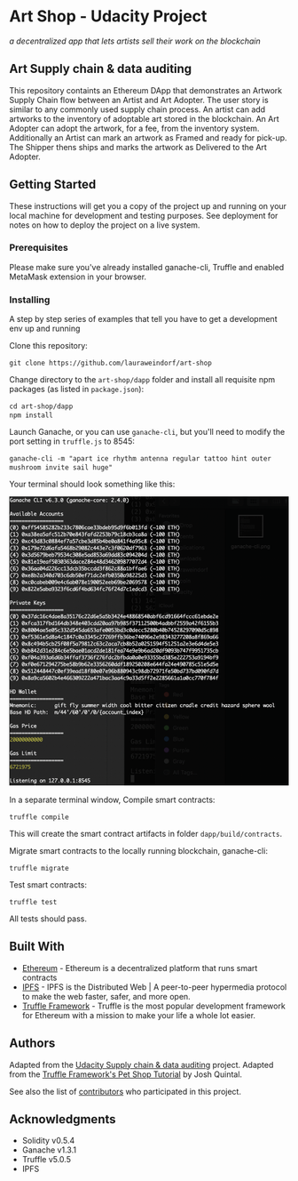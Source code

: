 # Art Shop - Udacity Project
*a decentralized app that lets artists sell their work on the blockchain*

## Art Supply chain & data auditing

This repository containts an Ethereum DApp that demonstrates an Artwork Supply Chain flow between an Artist and Art Adopter. The user story is similar to any commonly used supply chain process. An artist can add artworks to the inventory of adoptable art stored in the blockchain. An Art Adopter can adopt the artwork, for a fee, from the inventory system. Additionally an Artist can mark an artwork as Framed and ready for pick-up. The Shipper thens ships and marks the artwork as Delivered to the Art Adopter.


## Getting Started

These instructions will get you a copy of the project up and running on your local machine for development and testing purposes. See deployment for notes on how to deploy the project on a live system.

### Prerequisites

Please make sure you've already installed ganache-cli, Truffle and enabled MetaMask extension in your browser.

### Installing

A step by step series of examples that tell you have to get a development env up and running

Clone this repository:

```
git clone https://github.com/lauraweindorf/art-shop
```

Change directory to the ```art-shop/dapp``` folder and install all requisite npm packages (as listed in ```package.json```):

```
cd art-shop/dapp
npm install
```

Launch Ganache, or you can use `ganache-cli`, but you'll need to modify the port setting in `truffle.js` to 8545:

```
ganache-cli -m "apart ice rhythm antenna regular tattoo hint outer mushroom invite sail huge"
```

Your terminal should look something like this:

![](images/ganache-cli.png)

In a separate terminal window, Compile smart contracts:

```
truffle compile
```

This will create the smart contract artifacts in folder ```dapp/build/contracts```.

Migrate smart contracts to the locally running blockchain, ganache-cli:

```
truffle migrate
```

Test smart contracts:

```
truffle test
```

All tests should pass.


## Built With

* [Ethereum](https://www.ethereum.org/) - Ethereum is a decentralized platform that runs smart contracts
* [IPFS](https://ipfs.io/) - IPFS is the Distributed Web | A peer-to-peer hypermedia protocol
to make the web faster, safer, and more open.
* [Truffle Framework](http://truffleframework.com/) - Truffle is the most popular development framework for Ethereum with a mission to make your life a whole lot easier.


## Authors

Adapted from the [Udacity Supply chain & data auditing](https://github.com/udacity/nd1309-Project-6b-Example-Template) project.
Adapted from the [Truffle Framework's Pet Shop Tutorial](https://truffleframework.com/tutorials/pet-shop) by Josh Quintal.

See also the list of [contributors](https://github.com/lauraweindorf/art-shop/contributors.md) who participated in this project.

## Acknowledgments

* Solidity v0.5.4
* Ganache v1.3.1
* Truffle v5.0.5
* IPFS

